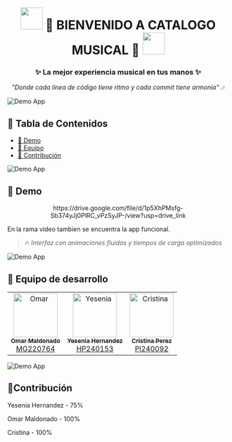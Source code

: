 <h1 align="center">
  <img src="https://media.giphy.com/media/v1.Y2lkPTc5MGI3NjExZGQ4ZTQ5OTRmZWZlN2NmMDA1NDViZTYxNjU2YjIwOTYzN2YwZDUwMyZjdD1n/f9k1tV7HyORcngKF8v/giphy.gif" width="50px"/> 
  🎵 BIENVENIDO A CATALOGO MUSICAL 🎵
  <img src="https://media.giphy.com/media/v1.Y2lkPTc5MGI3NjExZGQ4ZTQ5OTRmZWZlN2NmMDA1NDViZTYxNjU2YjIwOTYzN2YwZDUwMyZjdD1n/f9k1tV7HyORcngKF8v/giphy.gif" width="50px"/>
</h1>
<h3 align="center">✨ La mejor experiencia musical en tus manos ✨</h3>

<p align="center">
  <em>"Donde cada línea de código tiene ritmo y cada commit tiene armonía" 🎶</em>
</p>




![Demo App](https://user-images.githubusercontent.com/73097560/115834477-dbab4500-a447-11eb-908a-139a6edaec5c.gif)

## 📌 Tabla de Contenidos
- [🎥 Demo](#-demo)
- [👥 Equipo](#-equipo)
- [🤝 Contribución](#-Cdontribución)



![Demo App](https://user-images.githubusercontent.com/73097560/115834477-dbab4500-a447-11eb-908a-139a6edaec5c.gif)
## 🎥 Demo

<p align="center">
https://drive.google.com/file/d/1p5XhPMsfg-Sb374yJj0PlRC_vPzSyJP-/view?usp=drive_link  
</p>

En la rama video tambien se encuentra la app funcional.
> 🔥 *Interfaz con animaciones fluidas y tiempos de carga optimizados*
> 
![Demo App](https://user-images.githubusercontent.com/73097560/115834477-dbab4500-a447-11eb-908a-139a6edaec5c.gif)

## 👥 Equipo de desarrollo

<table align="center">
  <tr>
    <td align="center">
      <a href="https://github.com/OmarArturoGG">
        <img src="https://github.com/OmarArturoGG.png" width="100px;" alt="Omar"/>
        <br/>
        <sub><b>Omar Maldonado</b></sub><br/>
        <span>MG220764</span>
      </a>
    </td>
    <td align="center">
      <a href="https://github.com/Yesi-Hernandez">
        <img src="https://github.com/Yesi-Hernandez.png" width="100px;" alt="Yesenia"/>
        <br/>
        <sub><b>Yesenia Hernandez</b></sub><br/>
        <span>HP240153</span>
      </a>
    </td>
    <td align="center">
      <a href="https://github.com/Cristina-Lue">
        <img src="https://github.com/Cristina-Lue.png" width="100px;" alt="Cristina"/>
        <br/>
        <sub><b>Cristina Perez</b></sub><br/>
        <span>Pl240092</span>
      </a>
    </td>
  </tr>
</table>

![Demo App](https://user-images.githubusercontent.com/73097560/115834477-dbab4500-a447-11eb-908a-139a6edaec5c.gif)
## 🤝Contribución
Yesenia Hernandez - 75%

Omar Maldonado - 100%

Cristina - 100%





